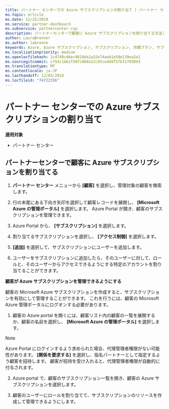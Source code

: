 ```yaml
---
title: パートナー センターでの Azure サブスクリプションの割り当て | パートナー センター
ms.topic: article
ms.date: 11/25/2019
ms.service: partner-dashboard
ms.subservice: partnercenter-csp
description: パートナーセンターで顧客に Azure サブスクリプションを割り当てる方法と、顧客が自分のサブスクリプションを管理できるようにする方法について説明します。
author: LauraBrenner
ms.author: labrenne
keywords: Azure, Azure サブスクリプション, サブスクリプション, 月額プラン, サブスクリプションの割り当て, Azure サブスクリプションの管理
ms.localizationpriority: medium
ms.openlocfilehash: 1cd749cd6ec9818da1a32e74aeb1e58e139ea2e1
ms.sourcegitcommit: c793c1b61f50fc0b0a12c95cedd9f57b31703093
ms.translationtype: MT
ms.contentlocale: ja-JP
ms.lasthandoff: 12/03/2019
ms.locfileid: "74722336"
---
```

# <a name="assign-azure-subscriptions-in-partner-center"></a>パートナー センターでの Azure サブスクリプションの割り当て

**適用対象**

- パートナー センター

## <a name="assign-azure-subscriptions-to-your-customers-in-partner-center"></a>パートナーセンターで顧客に Azure サブスクリプションを割り当てる

1. **パートナー センター** メニューから **[顧客]** を選択し、管理対象の顧客を検索します。

2. 行の末尾にある下向き矢印を選択して顧客レコードを展開し、 **[Microsoft Azure の管理ポータル]** を選択します。 Azure Portal が開き、顧客のサブスクリプションを管理できます。

3. Azure Portal から、 **[サブスクリプション]** を選択します。

4. 割り当てるサブスクリプションを選択し、 **[アクセス制御]** を選択します。

5. **[追加]** を選択して、サブスクリプションにユーザーを追加します。 

6. ユーザーをサブスクリプションに追加したら、そのユーザーに対して、ロールと、そのユーザーからアクセスできるようにする特定のアカウントを割り当てることができます。

**顧客が Azure サブスクリプションを管理できるようにする**

顧客の Microsoft Azure サブスクリプションを作成すると、サブスクリプションを有効にして管理することができます。 これを行うには、顧客の Microsoft Azure 管理ポータルにログオンする必要があります。 

1. 顧客の Azure portal を開くには、顧客リスト内の顧客の一覧を展開するか、顧客の名前を選択し、 **[Microsoft Azure の管理ポータル]** を選択します。
    
> [!NOTE]  
> Azure Portal にログインするよう求められた場合、代理管理者権限がない可能性があります。 **[関係を要求する]** を選択し、指名パートナーとして指定するよう顧客を招待します。 顧客が招待を受け入れると、代理管理者権限が自動的に付与されます。 

2. Azure portal で、顧客のサブスクリプション一覧を開き、顧客の Azure サブスクリプションを選択します。

3. 顧客のユーザーにロールを割り当てて、サブスクリプションのリソースを作成して管理できるようにします。



